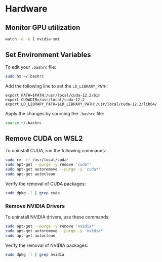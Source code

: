 # Hardware

## Monitor GPU utilization

```bash
watch -d -n 1 nvidia-smi
```

## Set Environment Variables

To edit your `.bashrc` file:

```bash
sudo hx ~/.bashrc
```

Add the following line to set the `LD_LIBRARY_PATH`:

```text
export PATH=$PATH:/usr/local/cuda-12.2/bin
export CUDADIR=/usr/local/cuda-12.2
export LD_LIBRARY_PATH=$LD_LIBRARY_PATH:/usr/local/cuda-12.2/lib64/
```

Apply the changes by sourcing the `.bashrc` file:

```bash
source ~/.bashrc
```

## Remove CUDA on WSL2

To uninstall CUDA, run the following commands:

```bash
sudo rm -rf /usr/local/cuda*
sudo apt-get --purge -y remove 'cuda*'
sudo apt-get autoremove --purge -y 'cuda*'
sudo apt-get autoclean
```

Verify the removal of CUDA packages:

```bash
sudo dpkg -l | grep cuda
```

### Remove NVIDIA Drivers

To uninstall NVIDIA drivers, use these commands:

```bash
sudo apt-get --purge -y remove 'nvidia*'
sudo apt-get autoremove --purge -y 'nvidia*'
sudo apt-get autoclean
```

Verify the removal of NVIDIA packages:

```bash
sudo dpkg -l | grep nvidia
```
